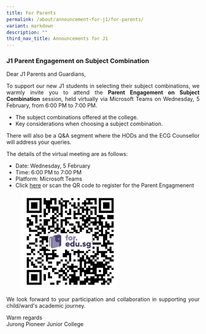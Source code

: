 ```yaml
---
title: For Parents
permalink: /about/announcement-for-j1/for-parents/
variant: markdown
description: ""
third_nav_title: Announcements for J1
---
```

<div align="justify">

<h3>J1 Parent Engagement on Subject Combination</h3>

<p>Dear J1 Parents and Guardians,</p>
<p>To support our new J1 students in selecting their subject combinations, we warmly invite you to attend the <b>Parent Engagement on Subject Combination</b> session, held virtually via Microsoft Teams on Wednesday, 5 February, from 6:00 PM to 7:00 PM.</p> 
<ul>
<li>The subject combinations offered at the college.</li>
<li>Key considerations when choosing a subject combination.</li></ul>
	
<p>There will also be a Q&amp;A segment where the HODs and the ECG Counsellor will address your queries.</p>
	
<p>The details of the virtual meeting are as follows:</p>
<ul>
<li>Date: Wednesday, 5 February</li>
<li>Time: 6:00 PM to 7:00 PM </li>
<li>Platform: Microsoft Teams</li>
<li>Click <a href="https://for.edu.sg/parentengagement-subjectcombi">here</a> or scan the QR code to register for the Parent Engagmenent </li></ul>

<p></p><figure style="width:50%; height: auto"><img src="/images/About%20JPJC/Announcements%20for%20J1/Subject_Combi_PES.jpg"></figure><p></p>
	
<p>We look forward to your participation and collaboration in supporting your child/ward's academic journey.</p>

<p> Warm regards<br>
Jurong Pioneer Junior College</p></div>